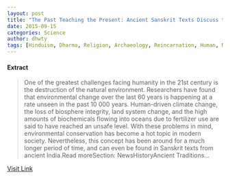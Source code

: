 ```yaml
---
layout: post
title: "The Past Teaching the Present: Ancient Sanskrit Texts Discuss the Importance of Environmental and Species Conservation"
date: 2015-09-15
categories: Science
author: dhwty
tags: [Hinduism, Dharma, Religion, Archaeology, Reincarnation, Human, Natural environment, Crime, Culture]
---
```





#### Extract
> One of the greatest challenges facing humanity in the 21st century is the destruction of the natural environment. Researchers have found that environmental change over the last 60 years is happening at a rate unseen in the past 10 000 years. Human-driven climate change, the loss of biosphere integrity, land system change, and the high amounts of biochemicals flowing into oceans due to fertilizer use are said to have reached an unsafe level. With these problems in mind, environmental conservation has become a hot topic in modern society. Nevertheless, this concept has been around for a much longer period of time, and can even be found in Sanskrit texts from ancient India.Read moreSection:&nbsp;NewsHistoryAncient Traditions...



[Visit Link](http://www.ancient-origins.net/history-ancient-traditions/past-teaching-present-ancient-sanskrit-texts-discuss-importance-020527)


